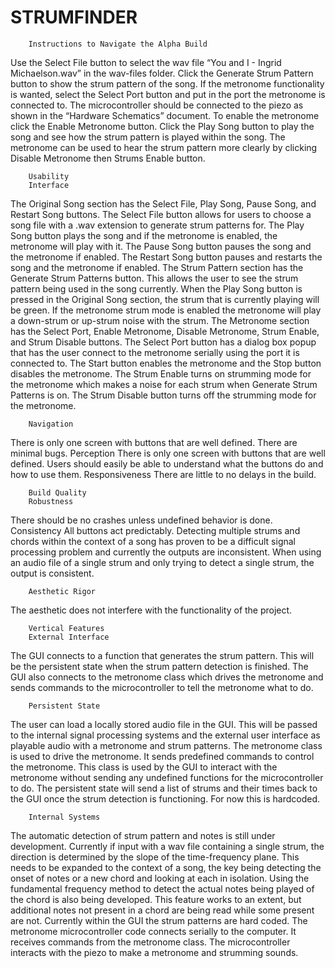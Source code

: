 ﻿# STRUMFINDER

        Instructions to Navigate the Alpha Build
Use the Select File button to select the wav file “You and I - Ingrid Michaelson.wav” in the wav-files folder. Click the Generate Strum Pattern button to show the strum pattern of the song. If the metronome functionality is wanted, select the Select Port button and put in the port the metronome is connected to. The microcontroller should be connected to the piezo as shown in the “Hardware Schematics” document. To enable the metronome click the Enable Metronome button. Click the Play Song button to play the song and see how the strum pattern is played within the song. The metronome can be used to hear the strum pattern more clearly by clicking Disable Metronome then Strums Enable button. 


        Usability
        Interface
The Original Song section has the Select File, Play Song, Pause Song, and Restart Song buttons. The Select File button allows for users to choose a song file with a .wav extension to generate strum patterns for. The Play Song button plays the song and if the metronome is enabled, the metronome will play with it. The Pause Song button pauses the song and the metronome if enabled. The Restart Song button pauses and restarts the song and the metronome if enabled.
The Strum Pattern section has the Generate Strum Patterns button. This allows the user to see the strum pattern being used in the song currently. When the Play Song button is pressed in the Original Song section, the strum that is currently playing will be green. If the metronome strum mode is enabled the metronome will play a down-strum or up-strum noise with the strum.
The Metronome section has the Select Port, Enable Metronome, Disable Metronome, Strum Enable, and Strum Disable buttons. The Select Port button has a dialog box popup that has the user connect to the metronome serially using the port it is connected to. The Start button enables the metronome and the Stop button disables the metronome. The Strum Enable turns on strumming mode for the metronome which makes a noise for each strum when Generate Strum Patterns is on. The Strum Disable button turns off the strumming mode for the metronome.


        Navigation
There is only one screen with buttons that are well defined. There are minimal bugs.
Perception
There is only one screen with buttons that are well defined. Users should easily be able to understand what the buttons do and how to use them.
        Responsiveness
There are little to no delays in the build.


        Build Quality
        Robustness
There should be no crashes unless undefined behavior is done.
        Consistency
All buttons act predictably.
Detecting multiple strums and chords within the context of a song has proven to be a difficult signal processing problem and currently the outputs are inconsistent.  When using an audio file of a single strum and only trying to detect a single strum, the output is consistent.


        Aesthetic Rigor
The aesthetic does not interfere with the functionality of the project.


        Vertical Features
        External Interface
The GUI connects to a function that generates the strum pattern. This will be the persistent state when the strum pattern detection is finished. The GUI also connects to the metronome class which drives the metronome and sends commands to the microcontroller to tell the metronome what to do.


        Persistent State
The user can load a locally stored audio file in the GUI.  This will be passed to the internal signal processing systems and the external user interface as playable audio with a metronome and strum patterns.
The metronome class is used to drive the metronome. It sends predefined commands to control the metronome. This class is used by the GUI to interact with the metronome without sending any undefined functions for the microcontroller to do.
The persistent state will send a list of strums and their times back to the GUI once the strum detection is functioning. For now this is hardcoded.


        Internal Systems
The automatic detection of strum pattern and notes is still under development.  Currently if input with a wav file containing a single strum, the direction is determined by the slope of the time-frequency plane.  This needs to be expanded to the context of a song, the key being detecting the onset of notes or a new chord and looking at each in isolation.  Using the fundamental frequency method to detect the actual notes being played of the chord is also being developed.  This feature works to an extent, but additional notes not present in a chord are being read while some present are not.  Currently within the GUI the strum patterns are hard coded.
The metronome microcontroller code connects serially to the computer. It receives commands from the metronome class. The microcontroller interacts with the piezo to make a metronome and strumming sounds.